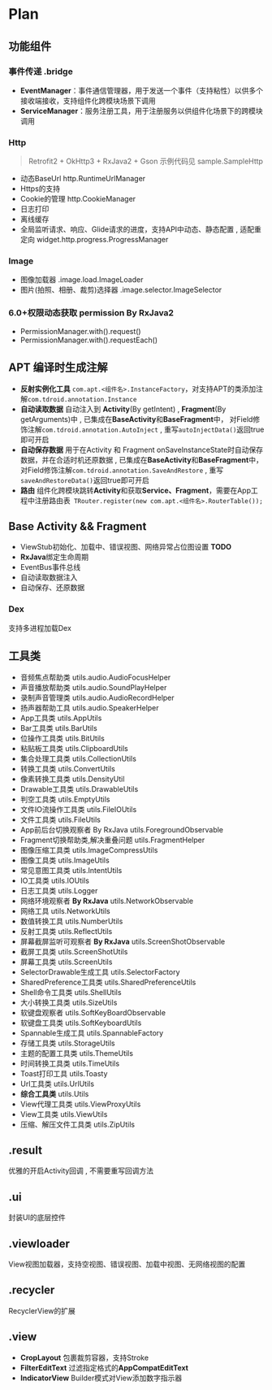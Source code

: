 # Plan

## 功能组件

### 事件传递 .bridge

- **EventManager**：事件通信管理器，用于发送一个事件（支持粘性）以供多个接收端接收，支持组件化跨模块场景下调用
- **ServiceManager**：服务注册工具，用于注册服务以供组件化场景下的跨模块调用

### Http

> Retrofit2 + OkHttp3 + RxJava2 + Gson 示例代码见 sample.SampleHttp

- 动态BaseUrl http.RuntimeUrlManager
- Https的支持
- Cookie的管理 http.CookieManager
- 日志打印
- 离线缓存
- 全局监听请求、响应、Glide请求的进度，支持API中动态、静态配置 , 适配重定向 widget.http.progress.ProgressManager

### Image

- 图像加载器 .image.load.ImageLoader
- 图片(拍照、相册、裁剪)选择器 .image.selector.ImageSelector

### 6.0+权限动态获取 permission By RxJava2

- PermissionManager.with().request()
- PermissionManager.with().requestEach()

## APT 编译时生成注解

- **反射实例化工具**  `com.apt.<组件名>.InstanceFactory`，对支持APT的类添加注解`com.tdroid.annotation.Instance`
- **自动读取数据**  自动注入到 **Activity**(By getIntent) , **Fragment**(By getArguments)中 , 已集成在**BaseActivity**和**BaseFragment**中，
对Field修饰注解`com.tdroid.annotation.AutoInject` , 重写`autoInjectData()`返回true即可开启
- **自动保存数据**  用于在Activity 和 Fragment onSaveInstanceState时自动保存数据，并在合适时机还原数据 , 已集成在**BaseActivity**和**BaseFragment**中，
  对Field修饰注解`com.tdroid.annotation.SaveAndRestore` , 重写`saveAndRestoreData()`返回true即可开启
- **路由**  组件化跨模块跳转**Activity**和获取**Service、Fragment**，需要在App工程中注册路由表` TRouter.register(new com.apt.<组件名>.RouterTable());`

## Base Activity && Fragment

- ViewStub初始化、加载中、错误视图、网络异常占位图设置 **TODO**
- **RxJava**绑定生命周期
- EventBus事件总线
- 自动读取数据注入
- 自动保存、还原数据

### Dex

支持多进程加载Dex

## 工具类

- 音频焦点帮助类 utils.audio.AudioFocusHelper
- 声音播放帮助类 utils.audio.SoundPlayHelper
- 录制声音管理类 utils.audio.AudioRecordHelper
- 扬声器帮助工具 utils.audio.SpeakerHelper
- App工具类 utils.AppUtils
- Bar工具类 utils.BarUtils
- 位操作工具类 utils.BitUtils
- 粘贴板工具类 utils.ClipboardUtils
- 集合处理工具类 utils.CollectionUtils
- 转换工具类 utils.ConvertUtils
- 像素转换工具类 utils.DensityUtil
- Drawable工具类 utils.DrawableUtils
- 判空工具类 utils.EmptyUtils
- 文件IO流操作工具类 utils.FileIOUtils
- 文件工具类 utils.FileUtils
- App前后台切换观察者 By RxJava utils.ForegroundObservable
- Fragment切换帮助类,解决重叠问题 utils.FragmentHelper
- 图像压缩工具类 utils.ImageCompressUtils
- 图像工具类 utils.ImageUtils
- 常见意图工具类 utils.IntentUtils
- IO工具类 utils.IOUtils
- 日志工具类 utils.Logger
- 网络环境观察者 **By RxJava** utils.NetworkObservable
- 网络工具 utils.NetworkUtils
- 数值转换工具 utils.NumberUtils
- 反射工具类 utils.ReflectUtils
- 屏幕截屏监听可观察者 **By RxJava** utils.ScreenShotObservable
- 截屏工具类 utils.ScreenShotUtils
- 屏幕工具类 utils.ScreenUtils
- SelectorDrawable生成工具 utils.SelectorFactory
- SharedPreference工具类 utils.SharedPreferenceUtils
- Shell命令工具类 utils.ShellUtils
- 大小转换工具类 utils.SizeUtils
- 软键盘观察者 utils.SoftKeyBoardObservable
- 软键盘工具类 utils.SoftKeyboardUtils
- Spannable生成工具 utils.SpannableFactory
- 存储工具类 utils.StorageUtils
- 主题的配置工具类 utils.ThemeUtils
- 时间转换工具类 utils.TimeUtils
- Toast打印工具 utils.Toasty
- Url工具类 utils.UrlUtils 
- **综合工具类** utils.Utils
- View代理工具类 utils.ViewProxyUtils
- View工具类 utils.ViewUtils
- 压缩、解压文件工具类 utils.ZipUtils

## .result

优雅的开启Activity回调 , 不需要重写回调方法

## .ui

封装UI的底层控件

## .viewloader

View视图加载器，支持空视图、错误视图、加载中视图、无网络视图的配置

## .recycler

RecyclerView的扩展

## .view

- **CropLayout** 包裹裁剪容器，支持Stroke 
- **FilterEditText** 过滤指定格式的**AppCompatEditText**
- **IndicatorView** Builder模式对View添加数字指示器
